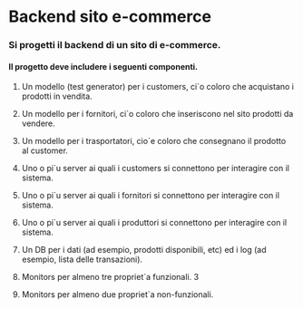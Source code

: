 # Backend sito e-commerce
### Si progetti il backend di un sito di e-commerce.
#### Il progetto deve includere i seguenti componenti.
1. Un modello (test generator) per i customers, ci`o coloro che acquistano i
prodotti in vendita.

2. Un modello per i fornitori, ci`o coloro che inseriscono nel sito prodotti da
vendere.

3. Un modello per i trasportatori, cio`e coloro che consegnano il prodotto al customer.

4. Uno o pi`u server ai quali i customers si connettono per interagire con il
sistema.

5. Uno o pi`u server ai quali i fornitori si connettono per interagire con il
sistema.

6. Uno o pi`u server ai quali i produttori si connettono per interagire con il
sistema.

7. Un DB per i dati (ad esempio, prodotti disponibili, etc) ed i log (ad
esempio, lista delle transazioni).

8. Monitors per almeno tre propriet`a funzionali.
3

9. Monitors per almeno due propriet`a non-funzionali.